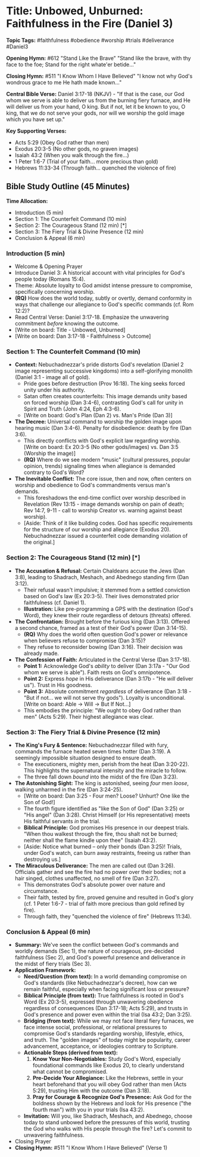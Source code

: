 # Title: Unbowed, Unburned: Faithfulness in the Fire (Daniel 3)

**Topic Tags:** #faithfulness #obedience #worship #trials #deliverance #Daniel3

**Opening Hymn:** #612 "Stand Like the Brave"
"Stand like the brave, with thy face to the foe; Stand for the right whate'er betide..."

**Closing Hymn:** #511 "I Know Whom I Have Believed"
"I know not why God's wondrous grace to me He hath made known..."

**Central Bible Verse:** Daniel 3:17-18 (NKJV) - "If that is the case, our God whom we serve is able to deliver us from the burning fiery furnace, and He will deliver us from your hand, O king. But if not, let it be known to you, O king, that we do not serve your gods, nor will we worship the gold image which you have set up."

**Key Supporting Verses:**
*   Acts 5:29 (Obey God rather than men)
*   Exodus 20:3-5 (No other gods, no graven images)
*   Isaiah 43:2 (When you walk through the fire...)
*   1 Peter 1:6-7 (Trial of your faith... more precious than gold)
*   Hebrews 11:33-34 (Through faith... quenched the violence of fire)

## Bible Study Outline (45 Minutes)

**Time Allocation:**
- Introduction (5 min)
- Section 1: The Counterfeit Command (10 min)
- Section 2: The Courageous Stand (12 min) [*]
- Section 3: The Fiery Trial & Divine Presence (12 min)
- Conclusion & Appeal (6 min)

### Introduction (5 min)
- Welcome & Opening Prayer
- Introduce Daniel 3: A historical account with vital principles for God's people today (Romans 15:4).
- Theme: Absolute loyalty to God amidst intense pressure to compromise, specifically concerning worship.
- **(RQ)** How does the world today, subtly or overtly, demand conformity in ways that challenge our allegiance to God's specific commands (cf. Rom 12:2)?
- Read Central Verse: Daniel 3:17-18. Emphasize the unwavering commitment *before* knowing the outcome.
- [Write on board: Title - Unbowed, Unburned]
- [Write on board: Dan 3:17-18 - Faithfulness > Outcome]

### Section 1: The Counterfeit Command (10 min)
- **Context:** Nebuchadnezzar's pride distorts God's revelation (Daniel 2 image representing successive kingdoms) into a self-glorifying monolith (Daniel 3:1 - image all of gold).
    - Pride goes before destruction (Prov 16:18). The king seeks forced unity under his authority.
    - Satan often creates counterfeits: This image demands unity based on forced worship (Dan 3:4-6), contrasting God's call for unity in Spirit and Truth (John 4:24, Eph 4:3-6).
    - [Write on board: God's Plan (Dan 2) vs. Man's Pride (Dan 3)]
- **The Decree:** Universal command to worship the golden image upon hearing music (Dan 3:4-6). Penalty for disobedience: death by fire (Dan 3:6).
    - This directly conflicts with God's explicit law regarding worship. [Write on board: Ex 20:3-5 (No other gods/images) vs. Dan 3:5 (Worship the image)]
    - **(RQ)** Where do we see modern "music" (cultural pressures, popular opinion, trends) signaling times when allegiance is demanded contrary to God's Word?
- **The Inevitable Conflict:** The core issue, then and now, often centers on worship and obedience to God's commandments versus man's demands.
    - This foreshadows the end-time conflict over worship described in Revelation (Rev 13:15 - image demands worship on pain of death; Rev 14:7, 9-11 - call to worship Creator vs. warning against beast worship).
    - [Aside: Think of it like building codes. God has specific requirements for the structure of our worship and allegiance (Exodus 20). Nebuchadnezzar issued a counterfeit code demanding violation of the original.]

### Section 2: The Courageous Stand (12 min) [*]
- **The Accusation & Refusal:** Certain Chaldeans accuse the Jews (Dan 3:8), leading to Shadrach, Meshach, and Abednego standing firm (Dan 3:12).
    - Their refusal wasn't impulsive; it stemmed from a settled conviction based on God's law (Ex 20:3-5). Their lives demonstrated prior faithfulness (cf. Daniel 1).
    - **Illustration:** Like pre-programming a GPS with the destination (God's Word), they knew their route regardless of detours (threats) offered.
- **The Confrontation:** Brought before the furious king (Dan 3:13). Offered a second chance, framed as a test of their God's power (Dan 3:14-15).
    - **(RQ)** Why does the world often question God's power or relevance when believers refuse to compromise (Dan 3:15)?
    - They refuse to reconsider bowing (Dan 3:16). Their decision was already made.
- **The Confession of Faith:** Articulated in the Central Verse (Dan 3:17-18).
    - **Point 1:** Acknowledge God's *ability* to deliver (Dan 3:17a - "Our God whom we serve is able"). Faith rests on God's omnipotence.
    - **Point 2:** Express *hope* in His deliverance (Dan 3:17b - "He *will* deliver us"). Trust in His goodness.
    - **Point 3:** Absolute commitment *regardless* of deliverance (Dan 3:18 - "But if not... we will not serve thy gods"). Loyalty is unconditional. [Write on board: Able -> Will -> But If Not...]
    - This embodies the principle: "We ought to obey God rather than men" (Acts 5:29). Their highest allegiance was clear.

### Section 3: The Fiery Trial & Divine Presence (12 min)
- **The King's Fury & Sentence:** Nebuchadnezzar filled with fury, commands the furnace heated seven times hotter (Dan 3:19). A seemingly impossible situation designed to ensure death.
    - The executioners, mighty men, perish from the heat (Dan 3:20-22). This highlights the supernatural intensity and the miracle to follow.
    - The three fall down *bound* into the midst of the fire (Dan 3:23).
- **The Astonishing Sight:** The king is astonished, seeing *four* men *loose*, walking unharmed in the fire (Dan 3:24-25).
    - [Write on board: Dan 3:25 - Four men? Loose? Unhurt? One like the Son of God!]
    - The fourth figure identified as "like the Son of God" (Dan 3:25) or "His angel" (Dan 3:28). Christ Himself (or His representative) meets His faithful servants *in* the trial.
    - **Biblical Principle:** God promises His presence in our deepest trials. "When thou walkest through the fire, thou shalt not be burned; neither shall the flame kindle upon thee" (Isaiah 43:2).
    - [Aside: Notice what burned – only their bonds (Dan 3:25)! Trials, under God's watch, can burn away restraints, freeing us rather than destroying us.]
- **The Miraculous Deliverance:** The men are called out (Dan 3:26). Officials gather and see the fire had no power over their bodies; not a hair singed, clothes unaffected, no smell of fire (Dan 3:27).
    - This demonstrates God's absolute power over nature and circumstance.
    - Their faith, tested by fire, proved genuine and resulted in God's glory (cf. 1 Peter 1:6-7 - trial of faith more precious than gold refined by fire).
    - Through faith, they "quenched the violence of fire" (Hebrews 11:34).

### Conclusion & Appeal (6 min)
- **Summary:** We've seen the conflict between God's commands and worldly demands (Sec 1), the nature of courageous, pre-decided faithfulness (Sec 2), and God's powerful presence and deliverance *in* the midst of fiery trials (Sec 3).
- **Application Framework:**
    - **Need/Question (from text):** In a world demanding compromise on God's standards (like Nebuchadnezzar's decree), how can we remain faithful, especially when facing significant loss or pressure?
    - **Biblical Principle (from text):** True faithfulness is rooted in God's Word (Ex 20:3-5), expressed through unwavering obedience regardless of consequences (Dan 3:17-18; Acts 5:29), and trusts in God's presence and power even within the trial (Isa 43:2; Dan 3:25).
    - **Bridging (from text):** While we may not face literal fiery furnaces, we face intense social, professional, or relational pressures to compromise God's standards regarding worship, lifestyle, ethics, and truth. The "golden images" of today might be popularity, career advancement, acceptance, or ideologies contrary to Scripture.
    - **Actionable Steps (derived from text):**
        1.  **Know Your Non-Negotiables:** Study God's Word, especially foundational commands like Exodus 20, to clearly understand what cannot be compromised.
        2.  **Pre-Decide Your Allegiance:** Like the Hebrews, settle in your heart beforehand that you will obey God rather than men (Acts 5:29), trusting Him with the outcome (Dan 3:18).
        3.  **Pray for Courage & Recognize God's Presence:** Ask God for the boldness shown by the Hebrews and look for His presence ("the fourth man") with you in your trials (Isa 43:2).
    - **Invitation:** Will you, like Shadrach, Meshach, and Abednego, choose today to stand unbowed before the pressures of this world, trusting the God who walks with His people through the fire? Let's commit to unwavering faithfulness.
- Closing Prayer
- **Closing Hymn:** #511 "I Know Whom I Have Believed" (Verse 1)